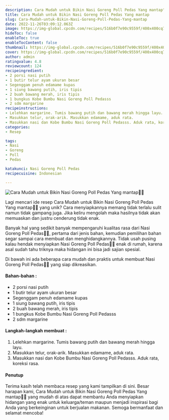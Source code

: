 ```yaml
---
description: Cara Mudah untuk Bikin Nasi Goreng Poll Pedas Yang mantap"
title: Cara Mudah untuk Bikin Nasi Goreng Poll Pedas Yang mantap
slug: Cara-Mudah-untuk-Bikin-Nasi-Goreng-Poll-Pedas-Yang-mantap
date: 2022-11-26T03:09:12.063Z
image: https://img-global.cpcdn.com/recipes/516b0f7e90c9559f/400x400cq70/photo.jpg
hideToc: false
enableToc: true
enableTocContent: false
thumbnail: https://img-global.cpcdn.com/recipes/516b0f7e90c9559f/400x400cq70/photo.jpg
cover: https://img-global.cpcdn.com/recipes/516b0f7e90c9559f/400x400cq70/photo.jpg
author: admin
ratingvalue: 4.8
reviewcount: 124
recipeingredient:
- 2 porsi nasi putih
- 1 butir telur ayam ukuran besar
- Segenggam penuh edamame kupas
- 1 siung bawang putih, iris tipis
- 2 buah bawang merah, iris tipis
- 1 bungkus Kobe Bumbu Nasi Goreng Poll Pedasss
- 2 sdm margarine
recipeinstructions:
- Lelehkan margarine. Tumis bawang putih dan bawang merah hingga layu.
- Masukkan telur, orak-arik. Masukkan edamame, aduk rata.
- Masukkan nasi dan Kobe Bumbu Nasi Goreng Poll Pedasss. Aduk rata, koreksi rasa.
categories:
- Resep

tags:
- Nasi
- Goreng
- Poll
- Pedas

katakunci: Nasi Goreng Poll Pedas
recipecuisine: Indonesian

---
```


![Cara Mudah untuk Bikin Nasi Goreng Poll Pedas Yang mantap👩‍🍳](https://img-global.cpcdn.com/recipes/516b0f7e90c9559f/400x400cq70/photo.jpg)

Lagi mencari ide resep Cara Mudah untuk Bikin Nasi Goreng Poll Pedas Yang mantap👩‍🍳 yang unik? Cara menyiapkannya memang tidak terlalu sulit namun tidak gampang juga. Jika keliru mengolah maka hasilnya tidak akan memuaskan dan justru cenderung tidak enak.

Banyak hal yang sedikit banyak mempengaruhi kualitas rasa dari Nasi Goreng Poll Pedas👩‍🍳, pertama dari jenis bahan, kemudian pemilihan bahan segar sampai cara membuat dan menghidangkannya. Tidak usah pusing kalau hendak menyiapkan Nasi Goreng Poll Pedas👩‍🍳 enak di rumah, karena asal sudah tahu triknya maka hidangan ini bisa jadi sajian spesial.

Di bawah ini ada beberapa cara mudah dan praktis untuk membuat Nasi Goreng Poll Pedas👩‍🍳 yang siap dikreasikan.

<!--inarticleads1-->

#### Bahan-bahan :

- 2 porsi nasi putih
- 1 butir telur ayam ukuran besar
- Segenggam penuh edamame kupas
- 1 siung bawang putih, iris tipis
- 2 buah bawang merah, iris tipis
- 1 bungkus Kobe Bumbu Nasi Goreng Poll Pedasss
- 2 sdm margarine

<!--inarticleads2-->

#### Langkah-langkah membuat :

1. Lelehkan margarine. Tumis bawang putih dan bawang merah hingga layu.
1. Masukkan telur, orak-arik. Masukkan edamame, aduk rata.
1. Masukkan nasi dan Kobe Bumbu Nasi Goreng Poll Pedasss. Aduk rata, koreksi rasa.

#### Penutup

Terima kasih telah membaca resep yang kami tampilkan di sini. Besar harapan kami, Cara Mudah untuk Bikin Nasi Goreng Poll Pedas Yang mantap👩‍🍳 yang mudah di atas dapat membantu Anda menyiapkan hidangan yang enak untuk keluarga/teman maupun menjadi inspirasi bagi Anda yang berkeinginan untuk berjualan makanan. Semoga bermanfaat dan selamat mencoba!